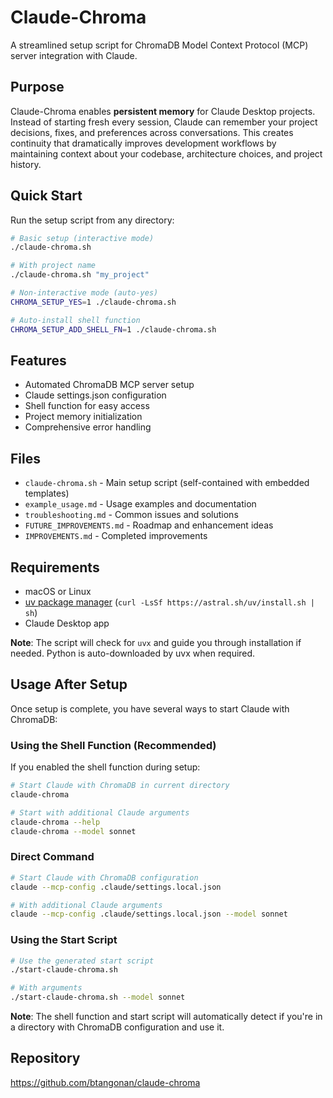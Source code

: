 # Claude-Chroma

A streamlined setup script for ChromaDB Model Context Protocol (MCP) server integration with Claude.

## Purpose

Claude-Chroma enables **persistent memory** for Claude Desktop projects. Instead of starting fresh every session, Claude can remember your project decisions, fixes, and preferences across conversations. This creates continuity that dramatically improves development workflows by maintaining context about your codebase, architecture choices, and project history.

## Quick Start

Run the setup script from any directory:

```bash
# Basic setup (interactive mode)
./claude-chroma.sh

# With project name
./claude-chroma.sh "my_project"

# Non-interactive mode (auto-yes)
CHROMA_SETUP_YES=1 ./claude-chroma.sh

# Auto-install shell function
CHROMA_SETUP_ADD_SHELL_FN=1 ./claude-chroma.sh
```

## Features

- Automated ChromaDB MCP server setup
- Claude settings.json configuration
- Shell function for easy access
- Project memory initialization
- Comprehensive error handling

## Files

- `claude-chroma.sh` - Main setup script (self-contained with embedded templates)
- `example_usage.md` - Usage examples and documentation
- `troubleshooting.md` - Common issues and solutions
- `FUTURE_IMPROVEMENTS.md` - Roadmap and enhancement ideas
- `IMPROVEMENTS.md` - Completed improvements

## Requirements

- macOS or Linux
- [uv package manager](https://docs.astral.sh/uv/getting-started/installation/) (`curl -LsSf https://astral.sh/uv/install.sh | sh`)
- Claude Desktop app

**Note**: The script will check for `uvx` and guide you through installation if needed. Python is auto-downloaded by uvx when required.

## Usage After Setup

Once setup is complete, you have several ways to start Claude with ChromaDB:

### Using the Shell Function (Recommended)

If you enabled the shell function during setup:

```bash
# Start Claude with ChromaDB in current directory
claude-chroma

# Start with additional Claude arguments
claude-chroma --help
claude-chroma --model sonnet
```

### Direct Command

```bash
# Start Claude with ChromaDB configuration
claude --mcp-config .claude/settings.local.json

# With additional Claude arguments
claude --mcp-config .claude/settings.local.json --model sonnet
```

### Using the Start Script

```bash
# Use the generated start script
./start-claude-chroma.sh

# With arguments
./start-claude-chroma.sh --model sonnet
```

**Note**: The shell function and start script will automatically detect if you're in a directory with ChromaDB configuration and use it.

## Repository

https://github.com/btangonan/claude-chroma